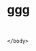 # ggg
<!DOCTYPE html >
<html>
    <head>
        <meta charset=“utf-8” />
        <title>携帯画像</title>
    </head>
    <body>
        
    </body>
</html>
